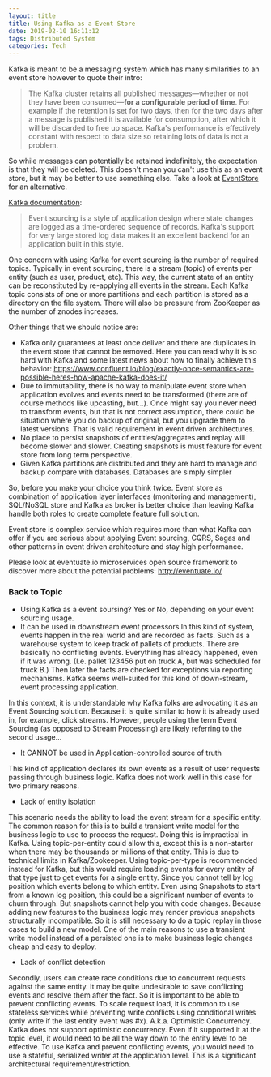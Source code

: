 ```yaml
---
layout: title
title: Using Kafka as a Event Store
date: 2019-02-10 16:11:12
tags: Distributed System
categories: Tech
---
```

Kafka is meant to be a messaging system which has many similarities to an event store however to quote their intro:

> The Kafka cluster retains all published messages—whether or not they
> have been consumed—**for a configurable period of time**. For example if
> the retention is set for two days, then for the two days after a
> message is published it is available for consumption, after which it
> will be discarded to free up space. Kafka's performance is effectively
> constant with respect to data size so retaining lots of data is not a
> problem.

So while messages can potentially be retained indefinitely, the expectation is that they will be deleted. This doesn't mean you can't use this as an event store, but it may be better to use something else. Take a look at [EventStore][1] for an alternative.

[Kafka documentation](http://kafka.apache.org/documentation.html):

> Event sourcing is a style of application design where state changes are logged as a time-ordered sequence of records. Kafka's support for very large stored log data makes it an excellent backend for an application built in this style.

One concern with using Kafka for event sourcing is the number of required topics. Typically in event sourcing, there is a stream (topic) of events per entity (such as user, product, etc). This way, the current state of an entity can be reconstituted by re-applying all events in the stream. Each Kafka topic consists of one or more partitions and each partition is stored as a directory on the file system. There will also be pressure from ZooKeeper as the number of znodes increases.

Other things that we should notice are:

 - Kafka only guarantees at least once deliver and there are duplicates
   in the event store that cannot be removed. 
   Here you can read why it is so hard with Kafka and some latest news about how to finally achieve this behavior: https://www.confluent.io/blog/exactly-once-semantics-are-possible-heres-how-apache-kafka-does-it/
 - Due to immutability, there is no way to manipulate event store when application evolves and events need to be transformed (there are of course methods like upcasting, but...). Once might say you never need to transform events, but that is not correct assumption, there could be situation where you do backup of original, but you upgrade them to latest versions. That is valid requirement in event driven architectures.
 - No place to persist snapshots of entities/aggregates and replay will become slower and slower. Creating snapshots is must feature for event store from long term perspective. 
 - Given Kafka partitions are distributed and they are hard to manage and
   backup compare with databases. Databases are simply simpler

So, before you make your choice you think twice. Event store as combination of application layer interfaces (monitoring and management), SQL/NoSQL store and Kafka as broker is better choice than leaving Kafka handle both roles to create complete feature full solution.

Event store is complex service which requires more than what Kafka can offer if you are serious about applying Event sourcing, CQRS, Sagas and other patterns in event driven architecture and stay high performance.

Please look at eventuate.io microservices open source framework to discover more about the potential problems: http://eventuate.io/

### Back to Topic
- Using Kafka as a event soursing? Yes or No, depending on your event sourcing usage.
- It can be used in downstream event processors
In this kind of system, events happen in the real world and are recorded as facts. Such as a warehouse system to keep track of pallets of products. There are basically no conflicting events. Everything has already happened, even if it was wrong. (I.e. pallet 123456 put on truck A, but was scheduled for truck B.) Then later the facts are checked for exceptions via reporting mechanisms. Kafka seems well-suited for this kind of down-stream, event processing application.

In this context, it is understandable why Kafka folks are advocating it as an Event Sourcing solution. Because it is quite similar to how it is already used in, for example, click streams. However, people using the term Event Sourcing (as opposed to Stream Processing) are likely referring to the second usage...
- It CANNOT be used in Application-controlled source of truth

This kind of application declares its own events as a result of user requests passing through business logic. Kafka does not work well in this case for two primary reasons.
+ Lack of entity isolation

This scenario needs the ability to load the event stream for a specific entity. The common reason for this is to build a transient write model for the business logic to use to process the request. Doing this is impractical in Kafka. Using topic-per-entity could allow this, except this is a non-starter when there may be thousands or millions of that entity. This is due to technical limits in Kafka/Zookeeper. Using topic-per-type is recommended instead for Kafka, but this would require loading events for every entity of that type just to get events for a single entity. Since you cannot tell by log position which events belong to which entity. Even using Snapshots to start from a known log position, this could be a significant number of events to churn through. But snapshots cannot help you with code changes. Because adding new features to the business logic may render previous snapshots structurally incompatible. So it is still necessary to do a topic replay in those cases to build a new model. One of the main reasons to use a transient write model instead of a persisted one is to make business logic changes cheap and easy to deploy.

+ Lack of conflict detection

Secondly, users can create race conditions due to concurrent requests against the same entity. It may be quite undesirable to save conflicting events and resolve them after the fact. So it is important to be able to prevent conflicting events. To scale request load, it is common to use stateless services while preventing write conflicts using conditional writes (only write if the last entity event was #x). A.k.a. Optimistic Concurrency. Kafka does not support optimistic concurrency. Even if it supported it at the topic level, it would need to be all the way down to the entity level to be effective. To use Kafka and prevent conflicting events, you would need to use a stateful, serialized writer at the application level. This is a significant architectural requirement/restriction.

  [1]: http://geteventstore.com/
